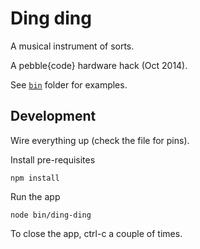 # Ding ding

A musical instrument of sorts.

A pebble{code} hardware hack (Oct 2014).

See [`bin`](https://github.com/taktran/starttter-hardware/tree/master/bin) folder for examples.

## Development

Wire everything up (check the file for pins).

Install pre-requisites

    npm install

Run the app

    node bin/ding-ding

To close the app, ctrl-c a couple of times.